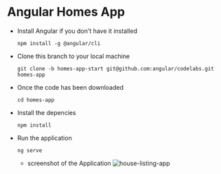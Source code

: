 # Angular Homes App
- Install Angular if you don't have it installed

  `npm install -g @angular/cli`

- Clone this branch to your local machine

  `git clone -b homes-app-start git@github.com:angular/codelabs.git homes-app`

- Once the code has been downloaded

  `cd homes-app`

- Install the depencies

  `npm install` 

- Run the application 

  `ng serve`

  - screenshot of the Application
    ![house-listing-app](https://github.com/user-attachments/assets/7075a110-0c01-45a9-b9c2-b244d3093731)
